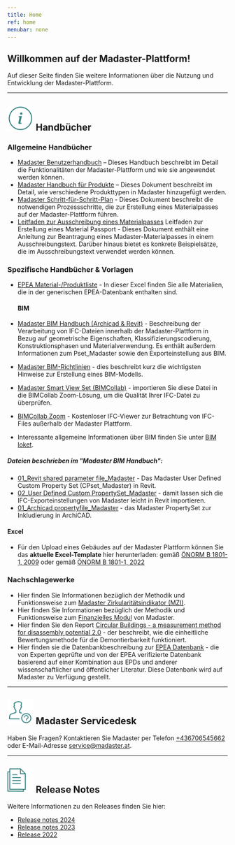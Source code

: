 ```yaml
---
title: Home
ref: home
menubar: none
---
```


## Willkommen auf der Madaster-Plattform!
Auf dieser Seite finden Sie weitere Informationen über die Nutzung und Entwicklung der Madaster-Plattform.

---

## <img class="header-img" src="/assets/images/767.svg"> Handbücher


### Allgemeine Handbücher

 * <a href="/files/de/Madaster - Benutzerhandbuch.pdf" target="_blank">Madaster Benutzerhandbuch</a> – Dieses Handbuch beschreibt im Detail die Funktionalitäten der Madaster-Plattform und wie sie angewendet werden können.
 * <a href="/files/de/Madaster - Produkte hinzufügen.pdf" target="_blank">Madaster Handbuch für Produkte</a> – Dieses Dokument beschreibt im Detail, wie verschiedene Produkttypen in Madaster hinzugefügt werden.
 * <a href="/files/de/Madaster - Ablaufplan Material Passport.pdf" target="_blank">Madaster Schritt-für-Schritt-Plan</a> - Dieses Dokument beschreibt die notwendigen Prozessschritte, die zur Erstellung eines Materialpasses auf der Madaster-Plattform führen.
 * <a href="/files/de/Madaster - Leitfaden Ausschreibung.pdf" target="_blank">Leitfaden zur Ausschreibung eines Materialpasses</a> Leitfaden zur Erstellung eines Material Passport</a> - Dieses Dokument enthält eine Anleitung zur Beantragung eines Madaster-Materialpasses in einem Ausschreibungstext. Darüber hinaus bietet es konkrete Beispielsätze, die im Ausschreibungstext verwendet werden können.


### Spezifische Handbücher & Vorlagen
* <a href="/files/at/EPEA%20Generic.xlsx" target="_blank">EPEA Material-/Produktliste</a> - In dieser Excel finden Sie alle Materialien, die in der generischen EPEA-Datenbank enthalten sind.
  
  #### BIM
* <a href="/files/at/Madaster BIM Anleitung_20240303.pdf" target="_blank">Madaster BIM Handbuch (Archicad & Revit)</a> - Beschreibung der Verarbeitung von IFC-Dateien innerhalb der Madaster-Plattform in Bezug auf geometrische Eigenschaften, Klassifizierungscodierung, Konstruktionsphasen und Materialverwendung. Es enthält außerdem Informationen zum Pset_Madaster sowie den Exporteinstellung aus BIM.
* <a href="/files/de/IFC-Richtlinien für BIM Modelle.pdf" target="_blank">Madaster BIM-Richtlinien</a> - dies beschreibt kurz die wichtigsten Hinweise zur Erstellung eines BIM-Modells.
* <a href="https://helpcenter.bimcollab.com/portal/de/kb/articles/smart-view-sets-downloads-de" target="_blank">Madaster Smart View Set (BIMCollab)</a> - importieren Sie diese Datei in die BIMCollab Zoom-Lösung, um die Qualität Ihrer IFC-Datei zu überprüfen.
* <a href="https://www.bimcollab.com/de/go/free-ifc-viewer/" target="_blank">BIMCollab Zoom</a> - Kostenloser IFC-Viewer zur Betrachtung von IFC-Files außerhalb der Madaster Plattform.
* Interessante allgemeine Informationen über BIM finden Sie unter <a href="/files/de/BIM basis ILS_infographicA4_German.pdf" target="_blank">BIM loket</a>.
  
##### Dateien beschrieben im "Madaster BIM Handbuch":
* <a href="/files/nl/01_Revit CPset_Madaster.txt.zip" target="_blank">01_Revit shared parameter file_Madaster</a> - Das Madaster User Defined Custom Property Set (CPset_Madaster) in Revit.
* <a href="/files/nl/02_User Defined CustomPropertySet_Madaster.txt.zip" target="_blank">02_User Defined Custom PropertySet_Madaster</a> - damit lassen sich die IFC-Exporteinstellungen von Madaster leicht in Revit importieren.
* <a href="/files/nl/01_Archicad propertyfile_Madaster_Archicad.xml.zip" target="_blank">01_Archicad propertyfile_Madaster</a> - das Madaster PropertySet zur Inkludierung in ArchiCAD.
#### Excel
* Für den Upload eines Gebäudes auf der Madaster Plattform können Sie das **aktuelle Excel-Template** hier herunterladen: gemäß <a href="https://backend.madaster.com/api/buildingfile/downloadexceltemplate/d03edfe3-01d6-4b4c-a68f-b3c78af051ea/de-at" target="_blank">ÖNORM B 1801-1, 2009</a> oder gemäß <a href="https://backend.madaster.com/api/buildingfile/downloadexceltemplate/5913febd-c32b-4530-9b85-1afa7a40d15e/de-at" target="_blank">ÖNORM B 1801-1, 2022</a>

### Nachschlagewerke

 * Hier finden Sie Informationen bezüglich der Methodik und Funktionsweise zum <a href="https://docs.madaster.com/de/en/knowledge-base/calculations#madaster-circularity-indicator-mci" target="_blank">Madaster Zirkularitätsindikator (MZI)</a>.
 * Hier finden Sie Informationen bezüglich der Methodik und Funktionsweise zum <a href="https://docs.madaster.com/de/en/knowledge-base/calculations#financial" target="_blank">Finanzielles Modul</a> von Madaster.
 * Hier finden Sie den Report <a href="https://www.dgbc.nl/upload/files/Publicaties/circulariteit/DGBC%20Disassembly%20Potential%20Measurement%20Methodology%20_%202022.pdf" target="_blank">Circular Buildings - a measurement method for disassembly potential 2.0</a> - der beschreibt, wie die einheitliche Bewertungsmethode für die Demontierbarkeit funktioniert.
 * Hier finden sie die Datenbankbeschreibung zur <a href="https://docs.madaster.com/files/en/EPEA_Generic_Dataset_Description.pdf" target="_blank">EPEA Datenbank</a> - die von Experten geprüfte und von der EPEA verifizierte Datenbank basierend auf einer Kombination aus EPDs und anderer wissenschaftlicher und öffentlicher Literatur. Diese Datenbank wird auf Madaster zu Verfügung gestellt.

---

## <img class="header-img" src="/assets/images/771.svg"> Madaster Servicedesk
Haben Sie Fragen? Kontaktieren Sie Madaster per Telefon [+436706545662](tel:+436706545662) oder E-Mail-Adresse <service@madaster.at>.

---

## <img class="header-img" src="/assets/images/770.svg"> Release Notes

Weitere Informationen zu den Releases finden Sie hier:

* <a href="https://docs.madaster.com/de/en/resources/release-notes" target="_blank">Release notes 2024</a>
* <a href="/files/en/Madaster Release notes 2023.pdf" target="_blank">Release notes 2023</a>
* <a href="/files/en/Madaster Release notes 2022.pdf" target="_blank">Release 2022</a>
